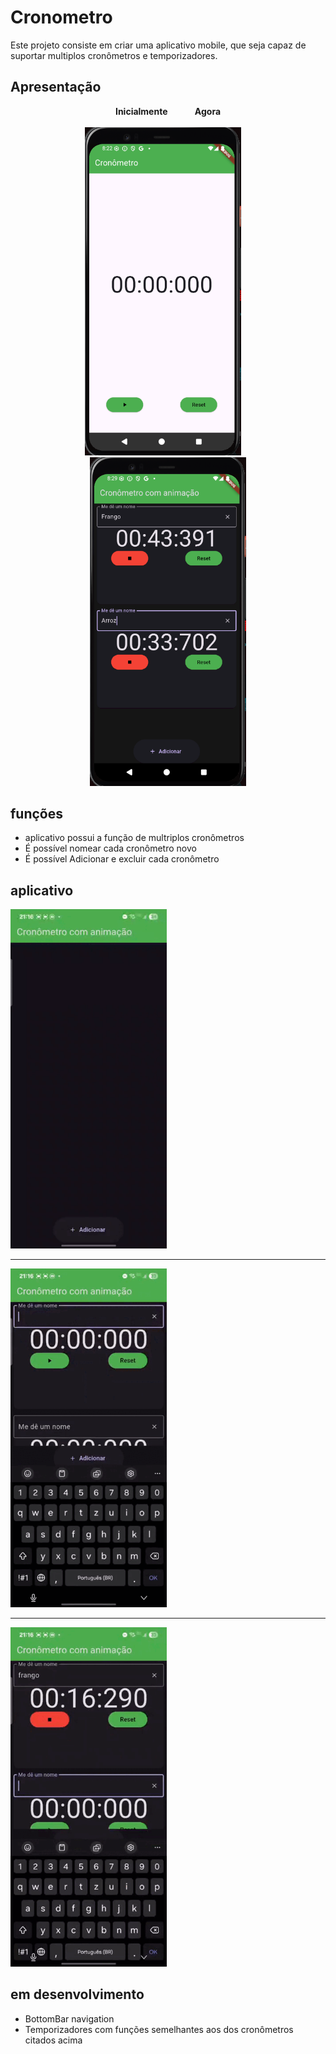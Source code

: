 # Cronometro

Este projeto consiste em criar uma aplicativo mobile, que seja capaz de suportar multiplos cronômetros e temporizadores.

## Apresentação

<p align="center">
  <strong>Inicialmente</strong> &nbsp;&nbsp;&nbsp;&nbsp;&nbsp;&nbsp;&nbsp;&nbsp;&nbsp;
  <strong>Agora</strong><br><br>
  <img src="app/assets/pa_antigo.png" width="250"/>
 &nbsp;&nbsp;&nbsp;
  <img src="app/assets/pa.png" width="250"/>
</p>


## funções

- aplicativo possui a função de multriplos cronômetros
- É possível nomear cada cronômetro novo
- É possível Adicionar e excluir cada cronômetro

## aplicativo

<img src = "app/assets/pg.gif" width='250'>

---

<img src = "app/assets/pg_meio.gif" width='250'>

---

<img src = "app/assets/pg_final.gif" width='250'>


## em desenvolvimento

- BottomBar navigation
- Temporizadores com funções semelhantes aos dos cronômetros citados acima